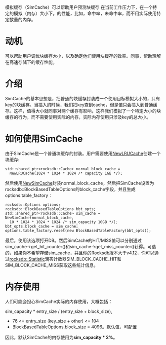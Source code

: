 模拟缓存（SimCache）可以帮助用户预测块缓存 在当前工作压力下，在一个特定的模拟（内存）大小下，的性能，比如，命中率，未命中率，而不用实际使用特定数量的内存。

# 动机

可以帮助用户调优块缓存大小，以及确定他们使用块缓存的效率。同事，帮助理解在高速存储下的缓存性能。

# 介绍

SimCache的基本思想是，把普通的块缓存封装成一个使用目标模拟大小的，只有key的块缓存。当插入的时候，我们把key查到cache，但是值只会插入到普通缓存。这样，值得大小就同事对两个缓存有影响，这样我们模拟了一个特定大小的块缓存的行为，而不需要使用实际的内存，实际内存使用只涉及key的总大小。

# 如何使用SimCache

由于SimCache是一个普通块缓存的封装。用户需要使用[NewLRUCache](https://github.com/facebook/rocksdb/blob/master/include/rocksdb/cache.h)创建一个块缓存:

```
std::shared_ptr<rocksdb::Cache> normal_block_cache =
  NewLRUCache(1024 * 1024 * 1024 /* capacity 1GB */);
```

然后使用[NewSimCache](https://github.com/facebook/rocksdb/blob/master/include/rocksdb/utilities/sim_cache.h)封装normal_block_cache，然后把SimCache设置为rocksdb::BlockBasedTableOptions的block_cache字段，并且生成options.table_factory：

```
rocksdb::Options options;
rocksdb::BlockBasedTableOptions bbt_opts;
std::shared_ptr<rocksdb::Cache> sim_cache = 
NewSimCache(normal_block_cache, 
  10 * 1024 * 1024 * 1024 /* sim_capacity 10GB */);
bbt_opts.block_cache = sim_cache;
options.table_factory.reset(new BlockBasedTableFactory(bbt_opts));
```

最后，使用该选项打开DB。然后SimCache的HIT/MISS值可以分别通过sim_cache->get_hit_counter()和sim_cache->get_miss_counter()获得。可选的，如果你不希望存储sim_cache，并且你的Rocksdb版本大于v4.12，你可以通过[rocksdb::Statistic](https://github.com/facebook/rocksdb/blob/master/include/rocksdb/statistics.h)滴答计数器SIM_BLOCK_CACHE_HIT和SIM_BLOCK_CACHE_MISS获取这些统计信息。

# 内存使用

人们可能会担心SimCache实际的内存使用，大概包括：

sim_capacity * entry_size / (entry_size + block_size),

- 76 <= entry_size (key_size + other) <= 104
- BlockBasedTableOptions.block_size = 4096。默认值，可配置

因此，默认SimCache的内存使用为**sim_capacity * 2%**。


